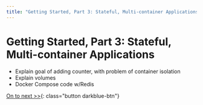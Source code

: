 ```yaml
---
title: "Getting Started, Part 3: Stateful, Multi-container Applications"
---
```


# Getting Started, Part 3: Stateful, Multi-container Applications

- Explain goal of adding counter, with problem of container isolation
- Explain volumes
- Docker Compose code w/Redis

[On to next >>](part4.md){: class="button darkblue-btn"}
